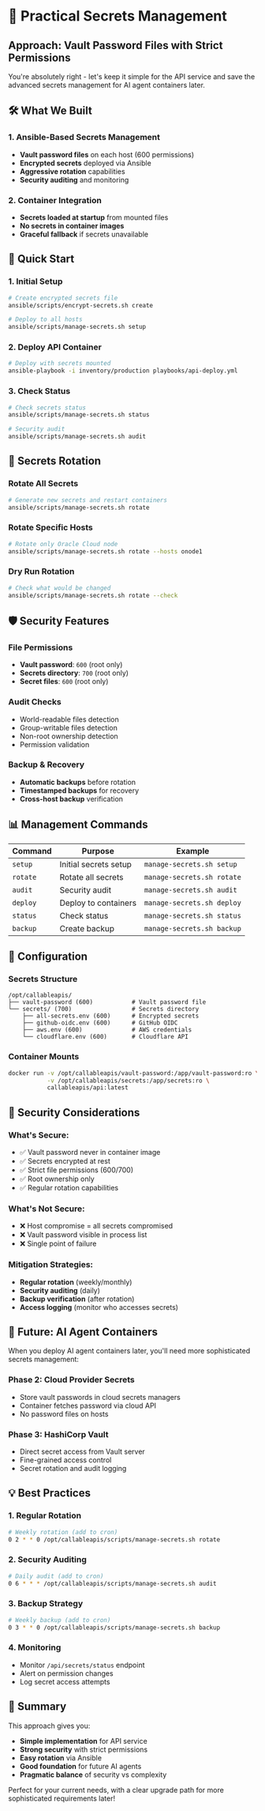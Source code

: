 # 🔐 Practical Secrets Management

## **Approach: Vault Password Files with Strict Permissions**

You're absolutely right - let's keep it simple for the API service and save the advanced secrets management for AI agent containers later.

## 🛠️ **What We Built**

### **1. Ansible-Based Secrets Management**
- **Vault password files** on each host (600 permissions)
- **Encrypted secrets** deployed via Ansible
- **Aggressive rotation** capabilities
- **Security auditing** and monitoring

### **2. Container Integration**
- **Secrets loaded at startup** from mounted files
- **No secrets in container images**
- **Graceful fallback** if secrets unavailable

## 🚀 **Quick Start**

### **1. Initial Setup**
```bash
# Create encrypted secrets file
ansible/scripts/encrypt-secrets.sh create

# Deploy to all hosts
ansible/scripts/manage-secrets.sh setup
```

### **2. Deploy API Container**
```bash
# Deploy with secrets mounted
ansible-playbook -i inventory/production playbooks/api-deploy.yml
```

### **3. Check Status**
```bash
# Check secrets status
ansible/scripts/manage-secrets.sh status

# Security audit
ansible/scripts/manage-secrets.sh audit
```

## 🔄 **Secrets Rotation**

### **Rotate All Secrets**
```bash
# Generate new secrets and restart containers
ansible/scripts/manage-secrets.sh rotate
```

### **Rotate Specific Hosts**
```bash
# Rotate only Oracle Cloud node
ansible/scripts/manage-secrets.sh rotate --hosts onode1
```

### **Dry Run Rotation**
```bash
# Check what would be changed
ansible/scripts/manage-secrets.sh rotate --check
```

## 🛡️ **Security Features**

### **File Permissions**
- **Vault password**: `600` (root only)
- **Secrets directory**: `700` (root only)
- **Secret files**: `600` (root only)

### **Audit Checks**
- World-readable files detection
- Group-writable files detection
- Non-root ownership detection
- Permission validation

### **Backup & Recovery**
- **Automatic backups** before rotation
- **Timestamped backups** for recovery
- **Cross-host backup** verification

## 📊 **Management Commands**

| Command | Purpose | Example |
|---------|---------|---------|
| `setup` | Initial secrets setup | `manage-secrets.sh setup` |
| `rotate` | Rotate all secrets | `manage-secrets.sh rotate` |
| `audit` | Security audit | `manage-secrets.sh audit` |
| `deploy` | Deploy to containers | `manage-secrets.sh deploy` |
| `status` | Check status | `manage-secrets.sh status` |
| `backup` | Create backup | `manage-secrets.sh backup` |

## 🔧 **Configuration**

### **Secrets Structure**
```
/opt/callableapis/
├── vault-password (600)           # Vault password file
└── secrets/ (700)                 # Secrets directory
    ├── all-secrets.env (600)      # Encrypted secrets
    ├── github-oidc.env (600)      # GitHub OIDC
    ├── aws.env (600)              # AWS credentials
    └── cloudflare.env (600)       # Cloudflare API
```

### **Container Mounts**
```bash
docker run -v /opt/callableapis/vault-password:/app/vault-password:ro \
           -v /opt/callableapis/secrets:/app/secrets:ro \
           callableapis/api:latest
```

## 🚨 **Security Considerations**

### **What's Secure:**
- ✅ Vault password never in container image
- ✅ Secrets encrypted at rest
- ✅ Strict file permissions (600/700)
- ✅ Root ownership only
- ✅ Regular rotation capabilities

### **What's Not Secure:**
- ❌ Host compromise = all secrets compromised
- ❌ Vault password visible in process list
- ❌ Single point of failure

### **Mitigation Strategies:**
- **Regular rotation** (weekly/monthly)
- **Security auditing** (daily)
- **Backup verification** (after rotation)
- **Access logging** (monitor who accesses secrets)

## 🔮 **Future: AI Agent Containers**

When you deploy AI agent containers later, you'll need more sophisticated secrets management:

### **Phase 2: Cloud Provider Secrets**
- Store vault passwords in cloud secrets managers
- Container fetches password via cloud API
- No password files on hosts

### **Phase 3: HashiCorp Vault**
- Direct secret access from Vault server
- Fine-grained access control
- Secret rotation and audit logging

## 💡 **Best Practices**

### **1. Regular Rotation**
```bash
# Weekly rotation (add to cron)
0 2 * * 0 /opt/callableapis/scripts/manage-secrets.sh rotate
```

### **2. Security Auditing**
```bash
# Daily audit (add to cron)
0 6 * * * /opt/callableapis/scripts/manage-secrets.sh audit
```

### **3. Backup Strategy**
```bash
# Weekly backup (add to cron)
0 3 * * 0 /opt/callableapis/scripts/manage-secrets.sh backup
```

### **4. Monitoring**
- Monitor `/api/secrets/status` endpoint
- Alert on permission changes
- Log secret access attempts

## 🎯 **Summary**

This approach gives you:
- **Simple implementation** for API service
- **Strong security** with strict permissions
- **Easy rotation** via Ansible
- **Good foundation** for future AI agents
- **Pragmatic balance** of security vs complexity

Perfect for your current needs, with a clear upgrade path for more sophisticated requirements later!
